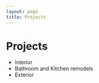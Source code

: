 ```yaml
---
layout: page
title: Projects
---
```


# Projects

* Interior
* Bathroom and Kitchen remodels
* Exterior